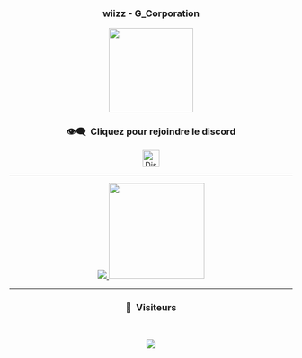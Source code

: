 ### <p align="center">wiizz - G_Corporation
<p align="center">
<img src="https://i.imgur.com/r9ldiQH.png", width="150", height="150">
</p>


### <p align="center">👁️‍🗨️ &nbsp;Cliquez pour rejoindre le discord</p>

<p align="center">
<a href="https://discord.gg/VpYP58ZjmD" target="blank"><img align="center" src="https://upload.wikimedia.org/wikipedia/fr/thumb/4/4f/Discord_Logo_sans_texte.svg/1818px-Discord_Logo_sans_texte.svg.png" alt="Discord" height="30" width="30"/></a>
</p>

-----

<!--
<p align="center">
  <img align="center" src="https://github-readme-stats.vercel.app/api/top-langs/?username=dhz542165&theme=react"/>
</p>
-->

<p align="center">
  <a href="https://github.com/wiizzdev?tab=repositories">
    <img  src="https://github-readme-stats.vercel.app/api?username=wiizzdev&hide=issues&show_icons=true&theme=react" data-canonical-src="https://github-readme-stats.vercel.app/api?username=GarrysD&hide=issues&show_icons=true&theme=react">
      <img height="170" src="https://github-readme-stats.vercel.app/api/top-langs/?username=dhz542165&theme=react"/>
  </a>
</p>

-----

### <p align="center">🙉 &nbsp;Visiteurs</p>
<br>
<p align="center">
  <img src="https://profile-counter.glitch.me/wiizzdev/count.svg" />
</p>
